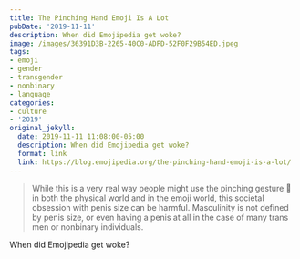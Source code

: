 ```yaml
---
title: The Pinching Hand Emoji Is A Lot
pubDate: '2019-11-11'
description: When did Emojipedia get woke?
image: /images/36391D3B-2265-40C0-ADFD-52F0F29B54ED.jpeg
tags:
- emoji
- gender
- transgender
- nonbinary
- language
categories:
- culture
- '2019'
original_jekyll:
  date: 2019-11-11 11:08:00-05:00
  description: When did Emojipedia get woke?
  format: link
  link: https://blog.emojipedia.org/the-pinching-hand-emoji-is-a-lot/
---
```


> While this is a very real way people might use the pinching gesture 🤏 in both the physical world and in the emoji world, this societal obsession with penis size can be harmful. Masculinity is not defined by penis size, or even having a penis at all in the case of many trans men or nonbinary individuals.

When did Emojipedia get woke?
